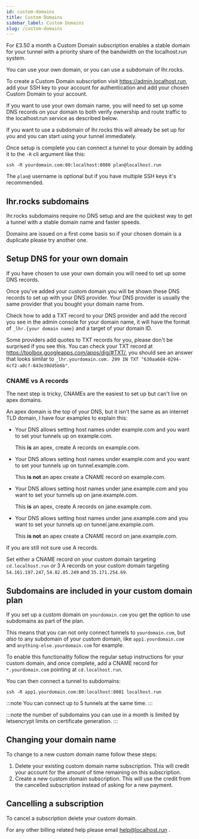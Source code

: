 ```yaml
---
id: custom-domains
title: Custom Domains
sidebar_label: Custom Domains
slug: /custom-domains
---
```


For £3.50 a month a Custom Domain subscription enables a stable domain for your tunnel with a priority share of the bandwidth on the localhost.run system.

You can use your own domain, or you can use a subdomain of lhr.rocks.

To create a Custom Domain subscription visit https://admin.localhost.run, add your SSH key to your account for authentication and add your chosen Custom Domain to your account.

If you want to use your own domain name, you will need to set up some DNS records on your domain to both verify ownership and route traffic to the localhost.run service as described below.

If you want to use a subdomain of lhr.rocks this will already be set up for you and you can start using your tunnel immediately.

Once setup is complete you can connect a tunnel to your domain by adding it to the `-R` cli argument like this:
```
ssh -R yourdomain.com:80:localhost:8080 plan@localhost.run
```

The `plan@` username is optional but if you have multiple SSH keys it's recommended.

## lhr.rocks subdomains

lhr.rocks subdomains require no DNS setup and are the quickest way to get a tunnel with a stable domain name and faster speeds.

Domains are issued on a first come basis so if your chosen domain is a duplicate please try another one.

## Setup DNS for your own domain

If you have chosen to use your own domain you will need to set up some DNS records.

Once you've added your custom domain you will be shown these DNS records to set up with your DNS provider. Your DNS provider is usually the same provider that you bought your domain name from.

Check how to add a TXT record to your DNS provider and add the record you see in the admin console for your domain name, it will have the format of `_lhr.{your domain name}` and a target of your domain ID.

Some providers add quotes to TXT records for you, please don't be surprised if you see this. You can check your TXT record at https://toolbox.googleapps.com/apps/dig/#TXT/, you should see an answer that looks similar to `_lhr.yourdomain.com. 299 IN TXT "630aa6d4-0294-4cf2-a0cf-843e30dd5b6b"`.

### CNAME vs A records

The next step is tricky, CNAMEs are the easiest to set up but can't live on apex domains.

An apex domain is the top of your DNS, but it isn't the same as an internet TLD domain, I have four examples to explain this:
* Your DNS allows setting host names under example.com and you want to set your tunnels up on example.com.
  
  This **is** an apex, create A records on example.com.

* Your DNS allows setting host names under example.com and you want to set your tunnels up on tunnel.example.com.

  This **is not** an apex create a CNAME record on example.com.

* Your DNS allows setting host names under jane.example.com and you want to set your tunnels up on jane.example.com.

  This **is** an apex, create A records on jane.example.com.

* Your DNS allows setting host names under jane.example.com and you want to set your tunnels up on tunnel.jane.example.com.

  This **is not** an apex create a CNAME record on jane.example.com.

If you are still not sure use A records.

Set either a CNAME record on your custom domain targeting `cd.localhost.run` *or* 3 A records on your custom domain targeting `54.161.197.247`, `54.82.85.249` and `35.171.254.69`.

## Subdomains are included in your custom domain plan

If you set up a custom domain on `yourdomain.com` you get the option to use subdomains as part of the plan.

This means that you can not only connect tunnels to `yourdomain.com`, but *also* to any subdomain of your custom domain, like `app1.yourdomain.com` and `anything-else.yourdomain.com` for example.

To enable this functionality follow the regular setup instructions for your custom domain, and once complete, add a CNAME record for `*.yourdomain.com` pointing at `cd.localhost.run`.

You can then connect a tunnel to subdomains:
```
ssh -R app1.yourdomain.com:80:localhost:8081 localhost.run
```

:::note
You can connect up to 5 tunnels at the same time.
:::

:::note
the number of subdomains you can use in a month is limited by letsencrypt limits on certificate generation.
:::

## Changing your domain name

To change to a new custom domain name follow these steps:

1. Delete your existing custom domain name subscription. This will credit your account for the amount of time remaining on this subscription.
1. Create a new custom domain subscription. This will use the credit from the cancelled subscription instead of asking for a new payment.

## Cancelling a subscription

To cancel a subscription delete your custom domain.

For any other billing related help please email help@localhost.run .
